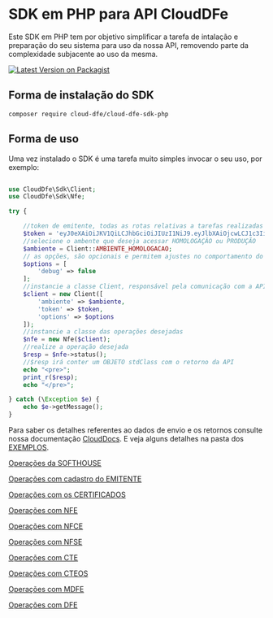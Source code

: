 # SDK em PHP para API CloudDFe

Este SDK em PHP tem por objetivo simplificar a tarefa de intalação e preparação do seu sistema para uso da nossa API, removendo parte da complexidade subjacente ao uso da mesma.


[![Latest Version on Packagist][ico-version]][link-packagist]


## Forma de instalação do SDK

```
composer require cloud-dfe/cloud-dfe-sdk-php
```

## Forma de uso

Uma vez instalado o SDK é uma tarefa muito simples invocar o seu uso, por exemplo:

```php

use CloudDfe\Sdk\Client;
use CloudDfe\Sdk\Nfe;

try {

    //token de emitente, todas as rotas relativas a tarefas realizadas pelos emitentes devem usar o token exclusivo desse emitente
    $token = 'eyJ0eXAiOiJKV1QiLCJhbGciOiJIUzI1NiJ9.eyJlbXAiOjcwLCJ1c3IiOiIyIiwidHAiO .......';
    //selecione o ambente que deseja acessar HOMOLOGAÇÂO ou PRODUÇÃO
    $ambiente = Client::AMBIENTE_HOMOLOGACAO;
    // as opções, são opcionais e permitem ajustes no comportamento do SDK
    $options = [
        'debug' => false
    ];
    //instancie a classe Client, responsável pela comunicação com a API
    $client = new Client([
        'ambiente' => $ambiente,
        'token' => $token,
        'options' => $options
    ]);
    //instancie a classe das operações desejadas
    $nfe = new Nfe($client);
    //realize a operação desejada
    $resp = $nfe->status();
    //$resp irá conter um OBJETO stdClass com o retorno da API
    echo "<pre>";
    print_r($resp);
    echo "</pre>";

} catch (\Exception $e) {
    echo $e->getMessage();
}
```

Para saber os detalhes referentes ao dados de envio e os retornos consulte nossa documentação [CloudDocs](https://doc.cloud-dfe.com.br/).
E veja alguns detalhes na pasta dos [EXEMPLOS](https://github.com/cloud-dfe/clouddfe-sdk-php/tree/master/examples).


[Operações da SOFTHOUSE](SOFTHOUSE.md)

[Operações com cadastro do EMITENTE](EMITENTE.md)

[Operações com os CERTIFICADOS](CERTIFICADO.md)

[Operações com NFE](NFE.md)

[Operações com NFCE](NFCE.md)

[Operações com NFSE](NFSE.md)

[Operações com CTE](CTE.md)

[Operações com CTEOS](CTEOS.md)

[Operações com MDFE](MDFE.md)

[Operações com DFE](DFE.md)


[ico-version]: https://img.shields.io/packagist/v/cloud-dfe/cloud-dfe-sdk-php.svg?style=flat-square
[link-packagist]: https://packagist.org/packages/cloud-dfe/cloud-dfe-sdk-php
